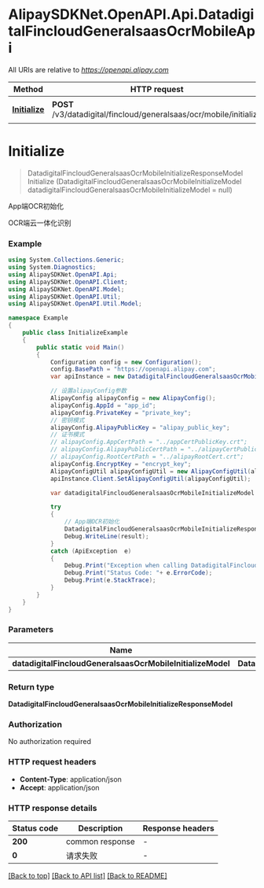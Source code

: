 # AlipaySDKNet.OpenAPI.Api.DatadigitalFincloudGeneralsaasOcrMobileApi

All URIs are relative to *https://openapi.alipay.com*

Method | HTTP request | Description
------------- | ------------- | -------------
[**Initialize**](DatadigitalFincloudGeneralsaasOcrMobileApi.md#initialize) | **POST** /v3/datadigital/fincloud/generalsaas/ocr/mobile/initialize | App端OCR初始化


<a name="initialize"></a>
# **Initialize**
> DatadigitalFincloudGeneralsaasOcrMobileInitializeResponseModel Initialize (DatadigitalFincloudGeneralsaasOcrMobileInitializeModel datadigitalFincloudGeneralsaasOcrMobileInitializeModel = null)

App端OCR初始化

OCR端云一体化识别

### Example
```csharp
using System.Collections.Generic;
using System.Diagnostics;
using AlipaySDKNet.OpenAPI.Api;
using AlipaySDKNet.OpenAPI.Client;
using AlipaySDKNet.OpenAPI.Model;
using AlipaySDKNet.OpenAPI.Util;
using AlipaySDKNet.OpenAPI.Util.Model;

namespace Example
{
    public class InitializeExample
    {
        public static void Main()
        {
            Configuration config = new Configuration();
            config.BasePath = "https://openapi.alipay.com";
            var apiInstance = new DatadigitalFincloudGeneralsaasOcrMobileApi(config);

            // 设置alipayConfig参数
            AlipayConfig alipayConfig = new AlipayConfig();
            alipayConfig.AppId = "app_id";
            alipayConfig.PrivateKey = "private_key";
            // 密钥模式
            alipayConfig.AlipayPublicKey = "alipay_public_key";
            // 证书模式
            // alipayConfig.AppCertPath = "../appCertPublicKey.crt";
            // alipayConfig.AlipayPublicCertPath = "../alipayCertPublicKey_RSA2.crt";
            // alipayConfig.RootCertPath = "../alipayRootCert.crt";
            alipayConfig.EncryptKey = "encrypt_key";
            AlipayConfigUtil alipayConfigUtil = new AlipayConfigUtil(alipayConfig);
            apiInstance.Client.SetAlipayConfigUtil(alipayConfigUtil);

            var datadigitalFincloudGeneralsaasOcrMobileInitializeModel = new DatadigitalFincloudGeneralsaasOcrMobileInitializeModel(); // DatadigitalFincloudGeneralsaasOcrMobileInitializeModel |  (optional) 

            try
            {
                // App端OCR初始化
                DatadigitalFincloudGeneralsaasOcrMobileInitializeResponseModel result = apiInstance.Initialize(datadigitalFincloudGeneralsaasOcrMobileInitializeModel);
                Debug.WriteLine(result);
            }
            catch (ApiException  e)
            {
                Debug.Print("Exception when calling DatadigitalFincloudGeneralsaasOcrMobileApi.Initialize: " + e.Message );
                Debug.Print("Status Code: "+ e.ErrorCode);
                Debug.Print(e.StackTrace);
            }
        }
    }
}
```

### Parameters

Name | Type | Description  | Notes
------------- | ------------- | ------------- | -------------
 **datadigitalFincloudGeneralsaasOcrMobileInitializeModel** | **DatadigitalFincloudGeneralsaasOcrMobileInitializeModel**|  | [optional] 

### Return type

**DatadigitalFincloudGeneralsaasOcrMobileInitializeResponseModel**

### Authorization

No authorization required

### HTTP request headers

 - **Content-Type**: application/json
 - **Accept**: application/json


### HTTP response details
| Status code | Description | Response headers |
|-------------|-------------|------------------|
| **200** | common response |  -  |
| **0** | 请求失败 |  -  |

[[Back to top]](#) [[Back to API list]](../README.md#documentation-for-api-endpoints) [[Back to README]](../README.md)

